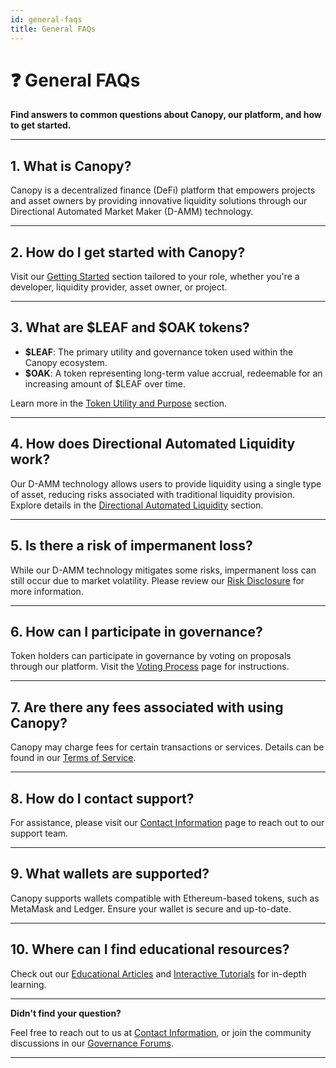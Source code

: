 ```yaml
---
id: general-faqs
title: General FAQs
---
```


# ❓ General FAQs

**Find answers to common questions about Canopy, our platform, and how to get started.**

---

## **1. What is Canopy?**

Canopy is a decentralized finance (DeFi) platform that empowers projects and asset owners by providing innovative liquidity solutions through our Directional Automated Market Maker (D-AMM) technology.

---

## **2. How do I get started with Canopy?**

Visit our [Getting Started](../getting-started/for-liquidity-providers.md) section tailored to your role, whether you're a developer, liquidity provider, asset owner, or project.

---

## **3. What are $LEAF and $OAK tokens?**

- **$LEAF**: The primary utility and governance token used within the Canopy ecosystem.
- **$OAK**: A token representing long-term value accrual, redeemable for an increasing amount of $LEAF over time.

Learn more in the [Token Utility and Purpose](../token-utility-and-purpose/leaf-token.md) section.

---

## **4. How does Directional Automated Liquidity work?**

Our D-AMM technology allows users to provide liquidity using a single type of asset, reducing risks associated with traditional liquidity provision. Explore details in the [Directional Automated Liquidity](../key-features/directional-automated-liquidity.md) section.

---

## **5. Is there a risk of impermanent loss?**

While our D-AMM technology mitigates some risks, impermanent loss can still occur due to market volatility. Please review our [Risk Disclosure](../risk-disclosure/volatility-risks.md) for more information.

---

## **6. How can I participate in governance?**

Token holders can participate in governance by voting on proposals through our platform. Visit the [Voting Process](../governance/voting-process.md) page for instructions.

---

## **7. Are there any fees associated with using Canopy?**

Canopy may charge fees for certain transactions or services. Details can be found in our [Terms of Service](../terms-of-service-and-user-agreements/terms-of-service.md).

---

## **8. How do I contact support?**

For assistance, please visit our [Contact Information](../contact-us/contact-information.md) page to reach out to our support team.

---

## **9. What wallets are supported?**

Canopy supports wallets compatible with Ethereum-based tokens, such as MetaMask and Ledger. Ensure your wallet is secure and up-to-date.

---

## **10. Where can I find educational resources?**

Check out our [Educational Articles](../user-education-materials/educational-articles.md) and [Interactive Tutorials](../user-education-materials/interactive-tutorials.md) for in-depth learning.

---

**Didn't find your question?**

Feel free to reach out to us at [Contact Information](../contact-us/contact-information.md), or join the community discussions in our [Governance Forums](../governance/governance-forums.md).

---
